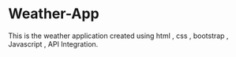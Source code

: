 # Weather-App
This is the weather application created using html , css , bootstrap , Javascript , API Integration.
